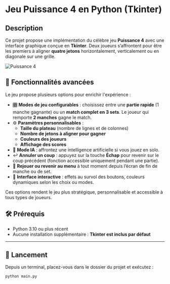 # Jeu Puissance 4 en Python (Tkinter)

## Description
Ce projet propose une implémentation du célèbre jeu **Puissance 4** avec une interface graphique conçue en **Tkinter**. Deux joueurs s’affrontent pour être les premiers à aligner **quatre jetons** horizontalement, verticalement ou en diagonale sur une grille.

![Puissance 4](https://upload.wikimedia.org/wikipedia/commons/thumb/d/dc/Puissance4_01.svg/langfr-500px-Puissance4_01.svg.png)










## 🧩 Fonctionnalités avancées

Le jeu propose plusieurs options pour enrichir l'expérience :

- 🎛️ **Modes de jeu configurables** : choisissez entre une **partie rapide** (1 manche gagnante) ou un **match complet en 3 sets**. Le joueur qui remporte **2 manches** gagne le match.
- ⚙️ **Paramètres personnalisables** :
  - **Taille du plateau** (nombre de lignes et de colonnes)
  - **Nombre de jetons à aligner pour gagner**
  - **Couleurs des joueurs**
  - **Affichage des scores**
- 🤖 **Mode IA** : affrontez une intelligence artificielle si vous jouez en solo.
- ↩️ **Annuler un coup** : appuyez sur la touche **Échap** pour revenir sur le coup précédent (fonction accessible uniquement pendant une partie).
- 🔁 **Rejouer ou revenir au menu** à tout moment depuis l’écran de fin de manche ou de set.
- 🎨 **Interface interactive** : effets au survol des boutons, couleurs dynamiques selon les choix ou modes.

Ces options rendent le jeu plus stratégique, personnalisable et accessible à tous types de joueurs.


## 🛠️ Prérequis

- Python 3.10 ou plus récent
- Aucune installation supplémentaire : **Tkinter est inclus par défaut**

---

## 🚀 Lancement

Depuis un terminal, placez-vous dans le dossier du projet et exécutez :

```bash
python main.py
